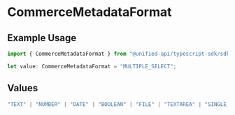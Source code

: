 # CommerceMetadataFormat

## Example Usage

```typescript
import { CommerceMetadataFormat } from "@unified-api/typescript-sdk/sdk/models/shared";

let value: CommerceMetadataFormat = "MULTIPLE_SELECT";
```

## Values

```typescript
"TEXT" | "NUMBER" | "DATE" | "BOOLEAN" | "FILE" | "TEXTAREA" | "SINGLE_SELECT" | "MULTIPLE_SELECT" | "MEASUREMENT" | "PRICE" | "YES_NO" | "CURRENCY" | "URL"
```